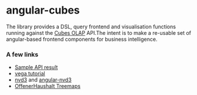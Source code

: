 # angular-cubes

The library provides a DSL, query frontend and visualisation functions running against the [Cubes OLAP](https://cubes.readthedocs.org/en/latest/server.html#aggregation-and-browsing) API.The intent is to make a re-usable set of angular-based frontend components for business intelligence.

### A few links

* [Sample API result](https://spendb-dev.herokuapp.com/api/slicer/cube/wb_contract_awards/aggregate?drilldown=supplier_country)
* [vega tutorial](https://github.com/trifacta/vega/wiki/Tutorial)
* [nvd3](https://github.com/novus/nvd3) and [angular-nvd3](https://github.com/krispo/angular-nvd3)
* [OffenerHaushalt Treemaps](https://github.com/okfde/offenerhaushalt.de/blob/master/offenerhaushalt/static/js/treemap.js)

